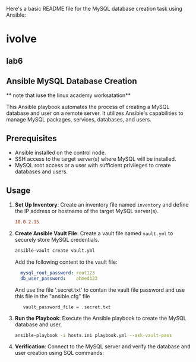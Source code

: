 Here's a basic README file for the MySQL database creation task using Ansible:

# ivolve 
## lab6
## Ansible MySQL Database Creation

** note that iuse the linux academy worksatation**

This Ansible playbook automates the process of creating a MySQL database and user on a remote server. It utilizes Ansible's capabilities to manage MySQL packages, services, databases, and users.

## Prerequisites

- Ansible installed on the control node.
- SSH access to the target server(s) where MySQL will be installed.
- MySQL root access or a user with sufficient privileges to create databases and users.

## Usage

1. **Set Up Inventory**: Create an inventory file named `inventory` and define the IP address or hostname of the target MySQL server(s).

    ```ini
    10.0.2.15
    ```

2. **Create Ansible Vault File**: Create a vault file named `vault.yml` to securely store MySQL credentials.

    ```bash
    ansible-vault create vault.yml
    ```

    Add the following content to the vault file:

    ```yaml
      mysql_root_password: root123
      db_user_password:    ahmed123
   
    ```
   And use the file '.secret.txt' to contan the vault file password 
   and use this file in the "ansible.cfg" file
   ```
      vault_password_file = .secret.txt
   ```
3. **Run the Playbook**: Execute the Ansible playbook to create the MySQL database and user.

    ```bash
    ansible-playbook -i hosts.ini playbook.yml --ask-vault-pass 
    ```

4. **Verification**: Connect to the MySQL server and verify the database and user creation using SQL commands:

    